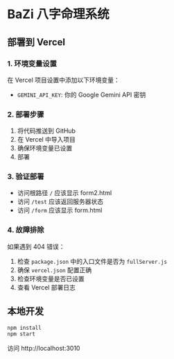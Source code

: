 # BaZi 八字命理系统

## 部署到 Vercel

### 1. 环境变量设置
在 Vercel 项目设置中添加以下环境变量：
- `GEMINI_API_KEY`: 你的 Google Gemini API 密钥

### 2. 部署步骤
1. 将代码推送到 GitHub
2. 在 Vercel 中导入项目
3. 确保环境变量已设置
4. 部署

### 3. 验证部署
- 访问根路径 `/` 应该显示 form2.html
- 访问 `/test` 应该返回服务器状态
- 访问 `/form` 应该显示 form.html

### 4. 故障排除
如果遇到 404 错误：
1. 检查 `package.json` 中的入口文件是否为 `fullServer.js`
2. 确保 `vercel.json` 配置正确
3. 检查环境变量是否已设置
4. 查看 Vercel 部署日志

## 本地开发
```bash
npm install
npm start
```

访问 http://localhost:3010 